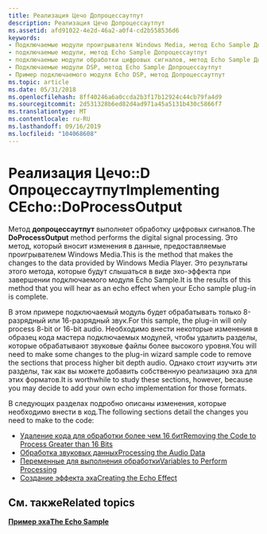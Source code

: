 ```yaml
---
title: Реализация Цечо Допроцессаутпут
description: Реализация Цечо Допроцессаутпут
ms.assetid: afd91022-4e2d-46a2-a0f4-cd2b558536d6
keywords:
- Подключаемые модули проигрывателя Windows Media, метод Echo Sample Допроцессаутпут
- подключаемые модули, метод Echo Sample Допроцессаутпут
- подключаемые модули обработки цифровых сигналов, метод Echo Sample Допроцессаутпут
- Подключаемые модули DSP, метод Echo Sample Допроцессаутпут
- Пример подключаемого модуля Echo DSP, метод Допроцессаутпут
ms.topic: article
ms.date: 05/31/2018
ms.openlocfilehash: 8ff40246a6a0ccda2b3f17b12924c44cb79fa4d9
ms.sourcegitcommit: 2d531328b6ed82d4ad971a45a5131b430c5866f7
ms.translationtype: MT
ms.contentlocale: ru-RU
ms.lasthandoff: 09/16/2019
ms.locfileid: "104068608"
---
```

# <a name="implementing-cechodoprocessoutput"></a><span data-ttu-id="ac32e-108">Реализация Цечо::D Опроцессаутпут</span><span class="sxs-lookup"><span data-stu-id="ac32e-108">Implementing CEcho::DoProcessOutput</span></span>

<span data-ttu-id="ac32e-109">Метод **допроцессаутпут** выполняет обработку цифровых сигналов.</span><span class="sxs-lookup"><span data-stu-id="ac32e-109">The **DoProcessOutput** method performs the digital signal processing.</span></span> <span data-ttu-id="ac32e-110">Это метод, который вносит изменения в данные, предоставляемые проигрывателем Windows Media.</span><span class="sxs-lookup"><span data-stu-id="ac32e-110">This is the method that makes the changes to the data provided by Windows Media Player.</span></span> <span data-ttu-id="ac32e-111">Это результаты этого метода, которые будут слышаться в виде эхо-эффекта при завершении подключаемого модуля Echo Sample.</span><span class="sxs-lookup"><span data-stu-id="ac32e-111">It is the results of this method that you will hear as an echo effect when your Echo sample plug-in is complete.</span></span>

<span data-ttu-id="ac32e-112">В этом примере подключаемый модуль будет обрабатывать только 8-разрядный или 16-разрядный звук.</span><span class="sxs-lookup"><span data-stu-id="ac32e-112">For this sample, the plug-in will only process 8-bit or 16-bit audio.</span></span> <span data-ttu-id="ac32e-113">Необходимо внести некоторые изменения в образец кода мастера подключаемых модулей, чтобы удалить разделы, которые обрабатывают звуковые файлы более высокого уровня.</span><span class="sxs-lookup"><span data-stu-id="ac32e-113">You will need to make some changes to the plug-in wizard sample code to remove the sections that process higher bit depth audio.</span></span> <span data-ttu-id="ac32e-114">Однако стоит изучить эти разделы, так как вы можете добавить собственную реализацию эха для этих форматов.</span><span class="sxs-lookup"><span data-stu-id="ac32e-114">It is worthwhile to study these sections, however, because you may decide to add your own echo implementation for those formats.</span></span>

<span data-ttu-id="ac32e-115">В следующих разделах подробно описаны изменения, которые необходимо внести в код.</span><span class="sxs-lookup"><span data-stu-id="ac32e-115">The following sections detail the changes you need to make to the code:</span></span>

-   [<span data-ttu-id="ac32e-116">Удаление кода для обработки более чем 16 бит</span><span class="sxs-lookup"><span data-stu-id="ac32e-116">Removing the Code to Process Greater than 16 Bits</span></span>](removing-the-code-to-process-greater-than-16-bits.md)
-   [<span data-ttu-id="ac32e-117">Обработка звуковых данных</span><span class="sxs-lookup"><span data-stu-id="ac32e-117">Processing the Audio Data</span></span>](processing-the-audio-data.md)
-   [<span data-ttu-id="ac32e-118">Переменные для выполнения обработки</span><span class="sxs-lookup"><span data-stu-id="ac32e-118">Variables to Perform Processing</span></span>](variables-to-perform-processing.md)
-   [<span data-ttu-id="ac32e-119">Создание эффекта эха</span><span class="sxs-lookup"><span data-stu-id="ac32e-119">Creating the Echo Effect</span></span>](creating-the-echo-effect.md)

## <a name="related-topics"></a><span data-ttu-id="ac32e-120">См. также</span><span class="sxs-lookup"><span data-stu-id="ac32e-120">Related topics</span></span>

<dl> <dt>

[<span data-ttu-id="ac32e-121">**Пример эха**</span><span class="sxs-lookup"><span data-stu-id="ac32e-121">**The Echo Sample**</span></span>](the-echo-sample.md)
</dt> </dl>

 

 




